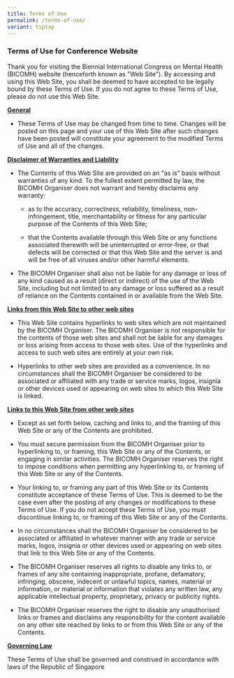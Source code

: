 ```yaml
---
title: Terms of Use
permalink: /terms-of-use/
variant: tiptap
---
```

<h3><strong>Terms of Use for Conference Website</strong></h3>
<p>Thank you for visiting the Biennial International Congress on Mental Health
(BICOMH) website (henceforth known as "Web Site"). By accessing and using
this Web Site, you shall be deemed to have accepted to be legally bound
by these Terms of Use. If you do not agree to these Terms of Use, please
do not use this Web Site.</p>
<p><strong><u>General</u></strong>
</p>
<ul data-tight="true" class="tight">
<li>
<p>These Terms of Use may be changed from time to time. Changes will be posted
on this page and your use of this Web Site after such changes have been
posted will constitute your agreement to the modified Terms of Use and
all of the changes.</p>
</li>
</ul>
<p><strong><u>Disclaimer of Warranties and Liability</u></strong>
</p>
<ul data-tight="true" class="tight">
<li>
<p>The Contents of this Web Site are provided on an "as is" basis without
warranties of any kind. To the fullest extent permitted by law, the BICOMH
Organiser does not warrant and hereby disclaims any warranty:</p>
<ul data-tight="true" class="tight">
<li>
<p>as to the accuracy, correctness, reliability, timeliness, non-infringement,
title, merchantability or fitness for any particular purpose of the Contents
of this Web Site;</p>
</li>
<li>
<p>that the Contents available through this Web Site or any functions associated
therewith will be uninterrupted or error-free, or that defects will be
corrected or that this Web Site and the server is and will be free of all
viruses and/or other harmful elements.</p>
</li>
</ul>
</li>
<li>
<p>The BICOMH Organiser shall also not be liable for any damage or loss of
any kind caused as a result (direct or indirect) of the use of the Web
Site, including but not limited to any damage or loss suffered as a result
of reliance on the Contents contained in or available from the Web Site.</p>
</li>
</ul>
<p><strong><u>Links from this Web Site to other web sites</u></strong>
</p>
<ul data-tight="true" class="tight">
<li>
<p>This Web Site contains hyperlinks to web sites which are not maintained
by the BICOMH Organiser. The BICOMH Organiser is not responsible for the
contents of those web sites and shall not be liable for any damages or
loss arising from access to those web sites. Use of the hyperlinks and
access to such web sites are entirely at your own risk.</p>
</li>
<li>
<p>Hyperlinks to other web sites are provided as a convenience. In no circumstances
shall the BICOMH Organiser be considered to be associated or affiliated
with any trade or service marks, logos, insignia or other devices used
or appearing on web sites to which this Web Site is linked.</p>
</li>
</ul>
<p><strong><u>Links to this Web Site from other web sites</u></strong>
</p>
<ul data-tight="true" class="tight">
<li>
<p>Except as set forth below, caching and links to, and the framing of this
Web Site or any of the Contents are prohibited.</p>
</li>
<li>
<p>You must secure permission from the BICOMH Organiser prior to hyperlinking
to, or framing, this Web Site or any of the Contents, or engaging in similar
activities. The BICOMH Organiser reserves the right to impose conditions
when permitting any hyperlinking to, or framing of this Web Site or any
of the Contents.</p>
</li>
<li>
<p>Your linking to, or framing any part of this Web Site or its Contents
constitute acceptance of these Terms of Use. This is deemed to be the case
even after the posting of any changes or modifications to these Terms of
Use. If you do not accept these Terms of Use, you must discontinue linking
to, or framing of this Web Site or any of the Contents.</p>
</li>
<li>
<p>In no circumstances shall the BICOMH Organiser be considered to be associated
or affiliated in whatever manner with any trade or service marks, logos,
insignia or other devices used or appearing on web sites that link to this
Web Site or any of the Contents.</p>
</li>
<li>
<p>The BICOMH Organiser reserves all rights to disable any links to, or frames
of any site containing inappropriate, profane, defamatory, infringing,
obscene, indecent or unlawful topics, names, material or information, or
material or information that violates any written law, any applicable intellectual
property, proprietary, privacy or publicity rights.</p>
</li>
<li>
<p>The BICOMH Organiser reserves the right to disable any unauthorised links
or frames and disclaims any responsibility for the content available on
any other site reached by links to or from this Web Site or any of the
Contents.</p>
</li>
</ul>
<p><strong><u>Governing Law</u></strong>
</p>
<p>These Terms of Use shall be governed and construed in accordance with
laws of the Republic of Singapore</p>